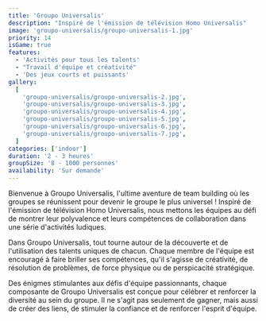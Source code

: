 ```yaml
---
title: 'Groupo Universalis'
description: "Inspiré de l'émission de télévision Homo Universalis"
image: 'groupo-universalis/groupo-universalis-1.jpg'
priority: 14
isGame: true
features:
  - 'Activités pour tous les talents'
  - "Travail d'équipe et créativité"
  - 'Des jeux courts et puissants'
gallery:
  [
    'groupo-universalis/groupo-universalis-2.jpg',
    'groupo-universalis/groupo-universalis-3.jpg',
    'groupo-universalis/groupo-universalis-4.jpg',
    'groupo-universalis/groupo-universalis-5.jpg',
    'groupo-universalis/groupo-universalis-6.jpg',
    'groupo-universalis/groupo-universalis-7.jpg',
  ]
categories: ['indoor']
duration: '2 - 3 heures'
groupSize: '8 - 1000 personnes'
availability: 'Sur demande'
---
```


Bienvenue à Groupo Universalis, l'ultime aventure de team building où les groupes se réunissent pour devenir le groupe le plus universel ! Inspiré de l'émission de télévision Homo Universalis, nous mettons les équipes au défi de montrer leur polyvalence et leurs compétences de collaboration dans une série d'activités ludiques.

Dans Groupo Universalis, tout tourne autour de la découverte et de l'utilisation des talents uniques de chacun. Chaque membre de l'équipe est encouragé à faire briller ses compétences, qu'il s'agisse de créativité, de résolution de problèmes, de force physique ou de perspicacité stratégique.

Des énigmes stimulantes aux défis d'équipe passionnants, chaque composante de Groupo Universalis est conçue pour célébrer et renforcer la diversité au sein du groupe. Il ne s'agit pas seulement de gagner, mais aussi de créer des liens, de stimuler la confiance et de renforcer l'esprit d'équipe.
